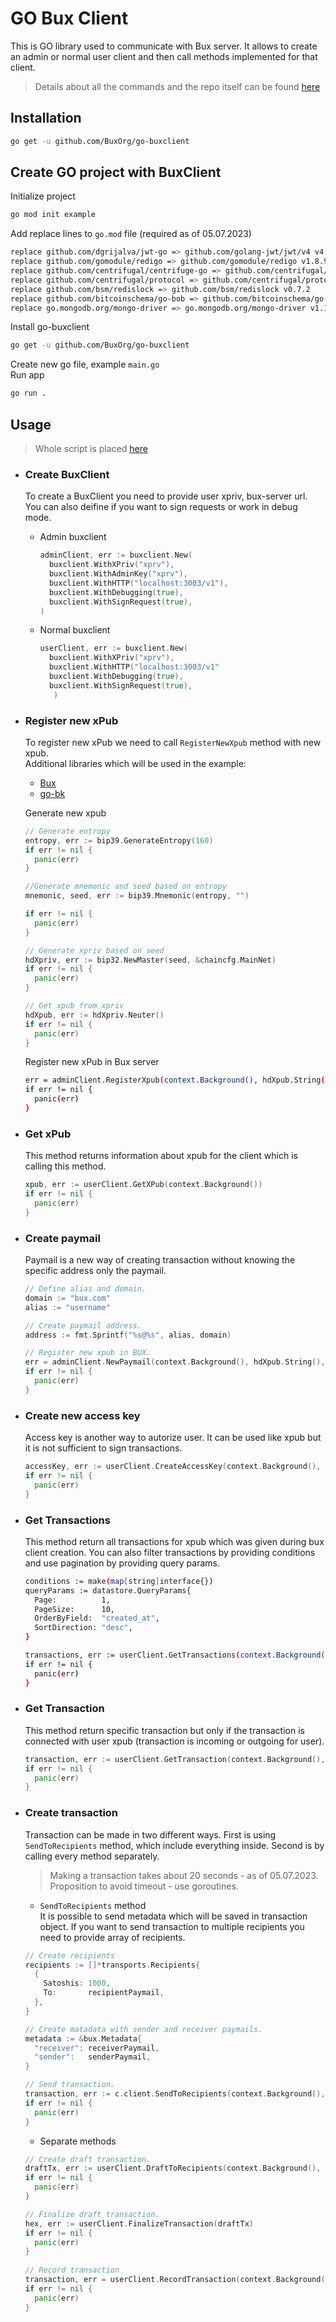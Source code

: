 # GO Bux Client

This is GO library used to communicate with Bux server. It allows to create an admin or normal user client and
then call methods implemented for that client.

> Details about all the commands and the repo itself can be found [here](https://github.com/BuxOrg/go-buxclient)

## Installation
```bash
go get -u github.com/BuxOrg/go-buxclient
```

## Create GO project with BuxClient
Initialize project
```bash
go mod init example
```
Add replace lines to `go.mod` file (required as of 05.07.2023)
```bash
replace github.com/dgrijalva/jwt-go => github.com/golang-jwt/jwt/v4 v4.5.0
replace github.com/gomodule/redigo => github.com/gomodule/redigo v1.8.9
replace github.com/centrifugal/centrifuge-go => github.com/centrifugal/centrifuge-go v0.8.3
replace github.com/centrifugal/protocol => github.com/centrifugal/protocol v0.9.1
replace github.com/bsm/redislock => github.com/bsm/redislock v0.7.2
replace github.com/bitcoinschema/go-bob => github.com/bitcoinschema/go-bob v0.2.1
replace go.mongodb.org/mongo-driver => go.mongodb.org/mongo-driver v1.11.7
````
Install go-buxclient
```bash
go get -u github.com/BuxOrg/go-buxclient
```
Create new go file, example `main.go` \
Run app
```bash
go run .
```

## Usage
> Whole script is placed [here](../../../code/js/js-buxclient.js)
* ### Create BuxClient
  To create a BuxClient you need to provide user xpriv, bux-server url. You can also deifine if you want to sign requests or work in debug mode.
  
  * Admin buxclient
    ```go
    adminClient, err := buxclient.New(
      buxclient.WithXPriv("xprv"),
      buxclient.WithAdminKey("xprv"),
      buxclient.WithHTTP("localhost:3003/v1"),
      buxclient.WithDebugging(true),
      buxclient.WithSignRequest(true),
    )
    ```
  * Normal buxclient
    ```go
    userClient, err := buxclient.New(
      buxclient.WithXPriv("xprv"),
      buxclient.WithHTTP("localhost:3003/v1"
      buxclient.WithDebugging(true),
      buxclient.WithSignRequest(true),
	   )
    ```

* ### Register new xPub
  To register new xPub we need to call `RegisterNewXpub` method with new xpub.\
  Additional libraries which will be used in the example:
  * [Bux](github.com/BuxOrg/bux)
  * [go-bk](https://github.com/libsv/go-bk)
  
  Generate new xpub
  ```go
  // Generate entropy
  entropy, err := bip39.GenerateEntropy(160)
  if err != nil {
    panic(err)
  }

  //Generate mnemonic and seed based on entropy
  mnemonic, seed, err := bip39.Mnemonic(entropy, "")

  if err != nil {
    panic(err)
  }

  // Generate xpriv based on seed
  hdXpriv, err := bip32.NewMaster(seed, &chaincfg.MainNet)
  if err != nil {
    panic(err)
  }
  
  // Get xpub from xpriv
  hdXpub, err := hdXpriv.Neuter()
  if err != nil {
    panic(err)
  }
  ```
  Register new xPub in Bux server
  ```bash
  err = adminClient.RegisterXpub(context.Background(), hdXpub.String(), &bux.Metadata{})
  if err != nil {
    panic(err)
  }

* ### Get xPub
  This method returns information about xpub for the client which is calling this method.
  ```go
  xpub, err := userClient.GetXPub(context.Background())
  if err != nil {
    panic(err)
  } 
  ```
  
* ### Create paymail
  Paymail is a new way of creating transaction without knowing the specific address only the paymail. 
  ```go
  // Define alias and domain.
  domain := "bux.com"
  alias := "username"
  
  // Create paymail address.
  address := fmt.Sprintf("%s@%s", alias, domain)
  
  // Register new xpub in BUX.
  err = adminClient.NewPaymail(context.Background(), hdXpub.String(), address, alias, alias, &bux.Metadata{})
  if err != nil {
    panic(err)
  }
  ```

* ### Create new access key
  Access key is another way to autorize user. It can be used like xpub but it is not sufficient to sign transactions.
  ```go
  accessKey, err := userClient.CreateAccessKey(context.Background(), &bux.Metadata{})
  if err != nil {
    panic(err)
  }
  ```

* ### Get Transactions
  This method return all transactions for xpub which was given during bux client creation. You can also filter transactions by providing conditions and use pagination by providing query params.
  ```bash
  conditions := make(map[string]interface{})
  queryParams := datastore.QueryParams{
    Page:          1,
    PageSize:      10,
    OrderByField:  "created_at",
    SortDirection: "desc",
  }
  
  transactions, err := userClient.GetTransactions(context.Background(), conditions, &bux.Metadata{}, &queryParams)
  if err != nil {
    panic(err)
  }

* ### Get Transaction
  This method return specific transaction but only if the transaction is connected with user xpub (transaction is incoming or outgoing for user).
  ```go
  transaction, err := userClient.GetTransaction(context.Background(), "d70a3e6f584ee4e97e4cd1fc2e40f2ab849bdd43e961ebc4af6995ad1fc59287")
  if err != nil {
    panic(err)
  }
  ```

* ### Create transaction
  Transaction can be made in two different ways. First is using `SendToRecipients` method, which include everything inside. Second is by calling every method separately.
  > Making a transaction takes about 20 seconds -  as of 05.07.2023. Proposition to avoid timeout - use goroutines.
    * `SendToRecipients` method\
    It is possible to send metadata which will be saved in transaction object. If you want to send transaction to multiple recipients you need to provide array of recipients. 
  ```go
  // Create recipients
  recipients := []*transports.Recipients{
    {
      Satoshis: 1000,
      To:       recipientPaymail,
    },
  }
  
  // Create matadata with sender and receiver paymails.
  metadata := &bux.Metadata{
    "receiver": receiverPaymail,
    "sender":   senderPaymail,
  }

  // Send transaction.
  transaction, err := c.client.SendToRecipients(context.Background(), recipients, metadata)
  if err != nil {
    panic(err)
  }
  ```
    * Separate methods
  ```go
  // Create draft transaction.
  draftTx, err := userClient.DraftToRecipients(context.Background(), recipients, metadata)
  if err != nil {
    panic(err)
  }

  // Finalize draft transaction.	
  hex, err := userClient.FinalizeTransaction(draftTx)	
  if err != nil {	
    panic(err)	
  }
	
  // Record transaction
  transaction, err = userClient.RecordTransaction(context.Background(), hex, draftTx.ID, metadata)	
  if err != nil {	
    panic(err)	
  }
  ```
